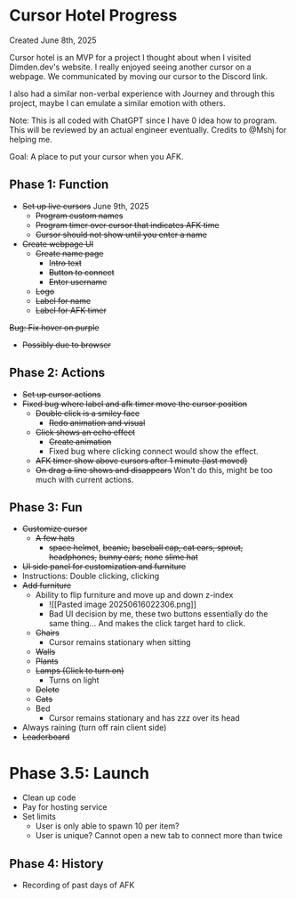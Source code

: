 # Cursor Hotel Progress
Created June 8th, 2025

Cursor hotel is an MVP for a project I thought about when I visited Dimden.dev's website. I really enjoyed seeing another cursor on a webpage. We communicated by moving our cursor to the Discord link. 

I also had a similar non-verbal experience with Journey and through this project, maybe I can emulate a similar emotion with others.

Note: This is all coded with ChatGPT since I have 0 idea how to program. This will be reviewed by an actual engineer eventually. Credits to @Mshj for helping me.

Goal: A place to put your cursor when you AFK.
## Phase 1: Function
- ~~Set up live cursors~~ June 9th, 2025
	- ~~Program custom names~~
	- ~~Program timer over cursor that indicates AFK time~~
	- ~~Cursor should not show until you enter a name~~
- ~~Create webpage UI~~
	- ~~Create name page~~
		- I~~ntro text~~
		- ~~Button to connect~~
		- ~~Enter username~~
	- ~~Logo~~
	- ~~Label for name~~
	- ~~Label for AFK timer~~

~~Bug: Fix hover on purple~~
- ~~Possibly due to browser~~
## Phase 2: Actions
- ~~Set up cursor actions~~
- ~~Fixed bug where label and afk timer move the cursor position~~
	- ~~Double click is a smiley face~~
		- ~~Redo animation and visual~~
	- ~~Click shows an echo effect~~
		- ~~Create animation~~
		- Fixed bug where clicking connect would show the effect.
	- ~~AFK timer show above cursors after 1 minute (last moved)~~
	- ~~On drag a line shows and disappears~~ Won't do this, might be too much with current actions.

## Phase 3: Fun
- ~~Customize cursor~~
	- ~~A few hats~~
		- ~~space helmet~~, ~~beanie,~~ ~~baseball cap, cat ears, sprout,~~ ~~headphones,~~ ~~bunny ears,~~ ~~none~~ ~~slime hat~~
- ~~UI side panel for customization and furniture~~
- Instructions: Double clicking, clicking 
- ~~Add furniture~~
	- Ability to flip furniture and move up and down z-index
		- ![[Pasted image 20250616022306.png]]
		- Bad UI decision by me, these two buttons essentially do the same thing... And makes the click target hard to click.
	- ~~Chairs~~
		- Cursor remains stationary when sitting
	- ~~Walls~~
	- ~~Plants~~ 
	- ~~Lamps (Click to turn on)~~
		- Turns on light
	- ~~Delete~~
	- ~~Cats~~
	- Bed
		- Cursor remains stationary and has zzz over its head
- Always raining (turn off rain client side)
- ~~Leaderboard~~

# Phase 3.5: Launch
- Clean up code
- Pay for hosting service
- Set limits
	- User is only able to spawn 10 per item?
	- User is unique? Cannot open a new tab to connect more than twice

## Phase 4: History
- Recording of past days of AFK